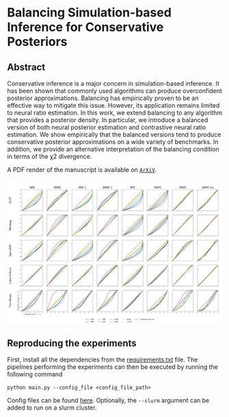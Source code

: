 # Balancing Simulation-based Inference for Conservative Posteriors

## Abstract
Conservative inference is a major concern in simulation-based inference. It has been shown that commonly used algorithms can produce overconfident posterior approximations. Balancing has empirically proven to be an effective way to mitigate this issue. However, its application remains limited to neural ratio estimation. In this work, we extend balancing to any algorithm that provides a posterior density. In particular, we introduce a balanced version of both neural posterior estimation and contrastive neural ratio estimation. We show empirically that the balanced versions tend to produce conservative posterior approximations on a wide variety of benchmarks. In addition, we provide an alternative interpretation of the balancing condition in terms of the χ2 divergence.

A PDF render of the manuscript is available on [`ArXiV`](https://arxiv.org/pdf/2304.10978.pdf).

<img src=".github/coverage_2.png">

## Reproducing the experiments
First, install all the dependencies from the [requirements.txt](requirements.txt) file. The pipelines performing the experiments can then be executed by running the following command
```
python main.py --config_file <config_file_path>
```
Config files can be found [here](config_files). Optionally, the `--slurm` argument can be added to run on a slurm cluster.
